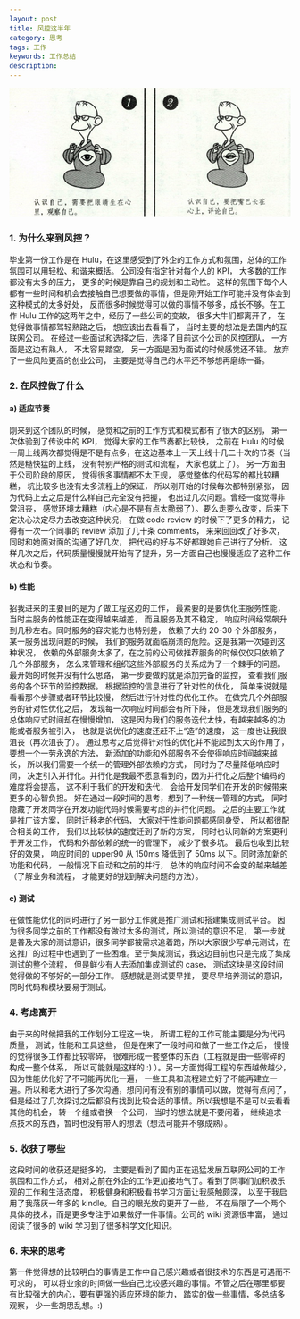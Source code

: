 ```yaml
---
layout: post
title: 风控这半年
category: 思考
tags: 工作
keywords: 工作总结
description: 
---  
```


![认识自己](/public/img/posts/know-yourself.jpg)

### 1. 为什么来到风控？

毕业第一份工作是在 Hulu，在这里感受到了外企的工作方式和氛围，总体的工作氛围可以用轻松、和谐来概括。 公司没有指定针对每个人的 KPI， 大多数的工作都没有太多的压力， 更多的时候是靠自己的规划和主动性。 这样的氛围下每个人都有一些时间和机会去接触自己想要做的事情，但是刚开始工作可能并没有体会到这种模式的太多好处， 反而很多时候觉得可以做的事情不够多，成长不够。在工作 Hulu 工作的这两年之中，经历了一些公司的变故， 很多大牛们都离开了， 在觉得做事情都驾轻熟路之后， 想应该出去看看了， 当时主要的想法是去国内的互联网公司。 在经过一些面试和选择之后，选择了目前这个公司的风控团队， 一方面是这边有熟人， 不太容易踏空， 另一方面是因为面试的时候感觉还不错。 放弃了一些风险更高的创业公司， 主要是觉得自己的水平还不够想再磨练一番。

### 2. 在风控做了什么

#### a) 适应节奏
刚来到这个团队的时候， 感觉和之前的工作方式和模式都有了很大的区别， 第一次体验到了传说中的 KPI， 觉得大家的工作节奏都比较快， 之前在 Hulu 的时候一周上线两次都觉得是不是有点多，在这边基本上一天上线十几二十次的节奏（当然是糙快猛的上线， 没有特别严格的测试和流程， 大家也就上了）。 另一方面由于公司阶段的原因， 觉得很多事情都不太正规， 感觉整体的代码写的都比较糟糕， 坑比较多也没有太多流程上的保证， 所以刚开始的时候每次都特别紧张， 因为代码上去之后是什么样自己完全没有把握， 也出过几次问题。曾经一度觉得非常沮丧， 感觉环境太糟糕（内心是不是有点太脆弱了）。要么走要么改变，后来下定决心决定尽力去改变这种状况， 在做 code review 的时候下了更多的精力， 记得有一次一个同事的 review 添加了几十条 comments， 来来回回改了好多次， 同时和她面对面的沟通了好几次， 把代码的好与不好都跟她自己进行了分析。 这样几次之后，代码质量慢慢就开始有了提升，另一方面自己也慢慢适应了这种工作状态和节奏。

#### b) 性能
招我进来的主要目的是为了做工程这边的工作， 最紧要的是要优化主服务性能， 当时主服务的性能正在变得越来越差， 而且服务及其不稳定， 响应时间经常飙升到几秒左右。同时服务的容灾能力也特别差， 依赖了大约 20-30 个外部服务， 某一服务出现问题的时候， 我们的服务就面临崩溃的危险。这是我第一次碰到这种状况， 依赖的外部服务太多了，在之前的公司做推荐服务的时候仅仅只依赖了几个外部服务， 怎么来管理和组织这些外部服务的关系成为了一个棘手的问题。 最开始的时候并没有什么思路， 第一步要做的就是添加完备的监控， 查看我们服务的各个环节的监控数据。 根据监控的信息进行了针对性的优化， 简单来说就是看看那个步骤或者环节比较慢， 然后进行针对性的优化工作。 在做完几个外部服务的针对性优化之后， 发现每一次响应时间都会有所下降， 但是发现我们服务的总体响应式时间却在慢慢增加， 这是因为我们的服务迭代太快，有越来越多的功能或者服务被引入， 也就是说优化的速度还赶不上“造”的速度， 这一度也让我很沮丧（再次沮丧了）。 通过思考之后觉得针对性的优化并不能起到太大的作用了，要想一个一劳永逸的方法， 新添加的功能和外部服务不会使得响应时间越来越长， 所以我们需要一个统一的管理外部依赖的方式， 同时为了尽量降低响应时间， 决定引入并行化。并行化是我最不愿意看到的，因为并行化之后整个编码的难度将会提高， 这不利于我们的开发和迭代， 会给开发同学们在开发的时候带来更多的心智负担。 好在通过一段时间的思考，想到了一种统一管理的方式， 同时隐藏了开发同学在开发功能代码时候需要考虑的并行化问题。 之后的主要工作就是推广该方案， 同时迁移老的代码， 大家对于性能问题都感同身受， 所以都很配合相关的工作， 我们以比较快的速度迁到了新的方案， 同时也认同新的方案更利于开发工作， 代码和外部依赖的统一的管理下， 减少了很多坑。 最后也收到比较好的效果， 响应时间的 upper90 从 150ms 降低到了 50ms 以下。同时添加新的功能和代码， 一般情况下自动和之前的并行， 总体的响应时间不会变的越来越差（了解业务和流程， 才能更好的找到解决问题的方法）。

#### c) 测试
在做性能优化的同时进行了另一部分工作就是推广测试和搭建集成测试平台。 因为很多同学之前的工作都没有做过太多的测试，所以测试的意识不足， 第一步就是普及大家的测试意识，很多同学都被需求追着跑，所以大家很少写单元测试，在这推广的过程中也遇到了一些困难。至于集成测试，我这边目前也只是完成了集成测试的整个流程， 但是鲜少有人去添加集成测试的 case， 测试这块是这段时间觉得做的不够好的一部分工作。 感想就是测试要早推， 要尽早培养测试的意识，同时代码和模块要易于测试。


### 4. 考虑离开
由于来的时候把我的工作划分工程这一块， 所谓工程的工作可能主要是分为代码质量， 测试，性能和工具这些， 但是在来了一段时间和做了一些工作之后， 慢慢的觉得很多工作都比较零碎， 很难形成一套整体的东西（工程就是由一些零碎的构成一整个体系， 所以可能就是这样的 :) ）。另一方面觉得工程的东西越做越少， 因为性能优化好了不可能再优化一遍， 一些工具和流程建立好了不能再建立一遍。所以和老大进行了多次沟通，想问问有没有别的事情可以做，觉得有点闲了，但是经过了几次探讨之后都没有找到比较合适的事情。所以我想是不是可以去看看其他的机会， 转一个组或者换一个公司， 当时的想法就是不要闲着， 继续追求一点技术的东西，暂时也没有带人的想法（想法可能并不够成熟）。 

### 5. 收获了哪些

这段时间的收获还是挺多的， 主要是看到了国内正在迅猛发展互联网公司的工作氛围和工作方式， 相对之前在外企的工作更加接地气了。看到了同事们加积极乐观的工作和生活态度， 积极健身和积极看书学习方面让我感触颇深， 以至于我启用了我落灰一年多的 kindle。自己的眼光放的更开了一些， 不在局限了一个两个具体的技术，而是更多专注于如果做好一件事情。公司的 wiki 资源很丰富， 通过阅读了很多的 wiki 学习到了很多科学文化知识。

### 6. 未来的思考

第一件觉得想的比较明白的事情是工作中自己感兴趣或者很技术的东西是可遇而不可求的， 可以将业余的时间做一些自己比较感兴趣的事情。不管之后在哪里都要有比较强大的内心，要有更强的适应环境的能力， 踏实的做一些事情，多总结多观察， 少一些胡思乱想。:)